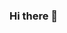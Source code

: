 ### Hi there 👋

<!--
**nh83012001/nh83012001** is a ✨ _special_ ✨ repository because its `README.md` (this file) appears on your GitHub profile.

Software Developer with rock-solid experience in building complex applications with JavaScript, TypeScript, React, Next.js, Nodejs and other tools in the JavaScript ecosystem. Prefer the AWS ecosystem for deploying and other services.

- 🔭 I’m currently working @ Dawn Patrol
- 🌱 I’m currently learning Swift
- 👯 I’m looking to collaborate on cool projects in the fitness tech space
- 📫 How to reach me: [Linkedin](https://www.linkedin.com/in/nickhall122/)
- 😄 Pronouns: He/Him/His
- ⚡ Fun fact: I've been to 42 countries

-->

